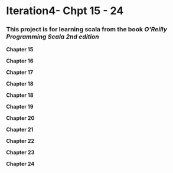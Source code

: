 # Iteration4- Chpt 15 - 24
### This project is for learning scala from the book _O'Reilly Programming Scala 2nd edition_
**Chapter 15**
  
  
**Chapter 16**
  
  
**Chapter 17**
  
    
**Chapter 18**

**Chapter 18**

**Chapter 19**

**Chapter 20**

**Chapter 21**

**Chapter 22**

**Chapter 23**

**Chapter 24**
  

  

